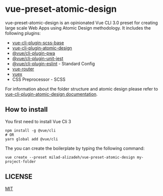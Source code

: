 # vue-preset-atomic-design

vue-preset-atomic-design is an opinionated Vue CLI 3.0 preset for creating large scale Web Apps using Atomic Design methodology. It includes the following plugins:

* [vue-cli-plugin-scss-base](https://github.com/milad-alizadeh/vue-cli-plugin-scss-base)
* [vue-cli-plugin-atomic-design](https://github.com/milad-alizadeh/vue-cli-plugin-atomic-design)
* [@vue/cli-plugin-pwa](https://github.com/vuejs/vue-cli/tree/dev/packages/%40vue/cli-plugin-pwa)
* [@vue/cli-plugin-unit-jest](https://github.com/vuejs/vue-cli/tree/dev/packages/%40vue/cli-plugin-unit-jest)
* [@vue/cli-plugin-eslint](https://github.com/vuejs/vue-cli/tree/dev/packages/%40vue/cli-plugin-eslint) - Standard Config
* [vue-router](https://github.com/vuejs/vue-router)
* [vuex](https://github.com/vuejs/vuex)
* CSS Preprocessor - SCSS

For information about the folder structure and atomic design please refer to [vue-cli-plugin-atomic-design documentation](https://github.com/milad-alizadeh/vue-cli-plugin-atomic-design).

## How to install

You first need to install Vue Cli 3

```
npm install -g @vue/cli
# OR
yarn global add @vue/cli
```

The you can create the boilerplate by typing the following command:

```
vue create --preset milad-alizadeh/vue-preset-atomic-design my-project-folder

```

## LICENSE
[MIT](https://raw.githubusercontent.com/milad-alizadeh/vue-preset-atomic-design/master/LICENSE)
